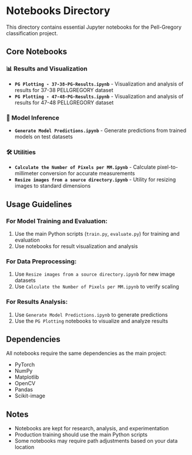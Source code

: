 # Notebooks Directory

This directory contains essential Jupyter notebooks for the Pell-Gregory classification project.

## Core Notebooks

### 📊 Results and Visualization
- **`PG Plotting - 37-38-PG-Results.ipynb`** - Visualization and analysis of results for 37-38 PELLGREGORY dataset
- **`PG Plotting - 47-48-PG-Results.ipynb`** - Visualization and analysis of results for 47-48 PELLGREGORY dataset

### 🔮 Model Inference
- **`Generate Model Predictions.ipynb`** - Generate predictions from trained models on test datasets

### 🛠️ Utilities
- **`Calculate the Number of Pixels per MM.ipynb`** - Calculate pixel-to-millimeter conversion for accurate measurements
- **`Resize images from a source directory.ipynb`** - Utility for resizing images to standard dimensions

## Usage Guidelines

### For Model Training and Evaluation:
1. Use the main Python scripts (`train.py`, `evaluate.py`) for training and evaluation
2. Use notebooks for result visualization and analysis

### For Data Preprocessing:
1. Use `Resize images from a source directory.ipynb` for new image datasets
2. Use `Calculate the Number of Pixels per MM.ipynb` to verify scaling

### For Results Analysis:
1. Use `Generate Model Predictions.ipynb` to generate predictions
2. Use the `PG Plotting` notebooks to visualize and analyze results

## Dependencies

All notebooks require the same dependencies as the main project:
- PyTorch
- NumPy
- Matplotlib
- OpenCV
- Pandas
- Scikit-image

## Notes

- Notebooks are kept for research, analysis, and experimentation
- Production training should use the main Python scripts
- Some notebooks may require path adjustments based on your data location